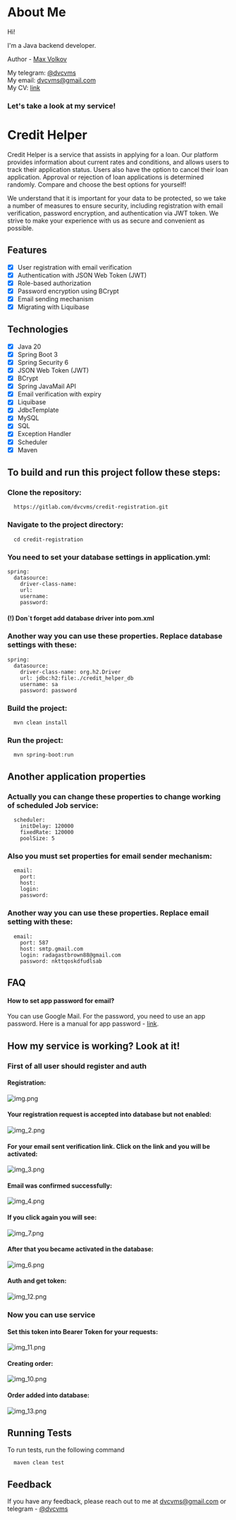 # About Me

Hi!

I'm a Java backend developer.

Author - [Max Volkov](https://github.com/dvcvms)

My telegram: [@dvcvms](https://t.me/dvcvms)  
My email: dvcvms@gmail.com  
My CV: [link](https://drive.google.com/drive/folders/1KBKpWRn6xVJ4qnieDHj1ZdPkLpuxLJQX?usp=share_link)

### Let's take a look at my service!

# Credit Helper

Credit Helper is a service that assists in applying for a loan. Our platform provides information about current rates
and conditions, and allows users to track their application status. Users also have the option to cancel their loan
application. Approval or rejection of loan applications is determined randomly. Compare and choose the best options for
yourself!

We understand that it is important for your data to be protected, so we take a number of measures to ensure security,
including registration with email verification, password encryption, and authentication via JWT token. We strive to make
your experience with us as secure and convenient as possible.

## Features

- [x] User registration with email verification
- [x] Authentication with JSON Web Token (JWT)
- [x] Role-based authorization
- [x] Password encryption using BCrypt
- [x] Email sending mechanism
- [x] Migrating with Liquibase

## Technologies

- [x] Java 20
- [x] Spring Boot 3
- [x] Spring Security 6
- [x] JSON Web Token (JWT)
- [x] BCrypt
- [x] Spring JavaMail API
- [x] Email verification with expiry
- [x] Liquibase
- [x] JdbcTemplate
- [x] MySQL
- [x] SQL
- [x] Exception Handler
- [x] Scheduler
- [x] Maven

## To build and run this project follow these steps:

### Clone the repository:

```
  https://gitlab.com/dvcvms/credit-registration.git
```

### Navigate to the project directory:

```
  cd credit-registration
```

### You need to set your database settings in application.yml:

```
spring:
  datasource:
    driver-class-name:
    url:
    username:
    password:
```

#### (!) Don`t forget add database driver into pom.xml

### Another way you can use these properties. Replace database settings with these:

```
spring:
  datasource:
    driver-class-name: org.h2.Driver
    url: jdbc:h2:file:./credit_helper_db
    username: sa
    password: password
```

### Build the project:

```
  mvn clean install
```

### Run the project:

```
  mvn spring-boot:run
```

## Another application properties

### Actually you can change these properties to change working of scheduled Job service:

```
  scheduler:
    initDelay: 120000
    fixedRate: 120000
    poolSize: 5
```

### Also you must set properties for email sender mechanism:

```
  email:
    port:
    host:
    login:
    password:
```

### Another way you can use these properties. Replace email setting with these:

```
  email:
    port: 587
    host: smtp.gmail.com
    login: radagastbrown88@gmail.com
    password: nkttqoskdfudlsab
```

## FAQ

#### How to set app password for email?

You can use Google Mail. For the password, you need to use an app password. Here is a manual for app
password - [link](https://support.google.com/mail/answer/185833?hl=en-GB).

## How my service is working? Look at it!

### First of all user should register and auth

#### Registration:

![img.png](img.png)

#### Your registration request is accepted into database but not enabled:

![img_2.png](img_2.png)

#### For your email sent verification link. Click on the link and you will be activated:

![img_3.png](img_3.png)

#### Email was confirmed successfully:

![img_4.png](img_4.png)

#### If you click again you will see:

![img_7.png](img_7.png)

#### After that you became activated in the database:

![img_6.png](img_6.png)

#### Auth and get token:

![img_12.png](img_12.png)

### Now you can use service

#### Set this token into Bearer Token for your requests:

![img_11.png](img_11.png)

#### Creating order:

![img_10.png](img_10.png)

#### Order added into database:

![img_13.png](img_13.png)

## Running Tests

To run tests, run the following command

```
  maven clean test
```

## Feedback

If you have any feedback, please reach out to me at dvcvms@gmail.com or telegram - [@dvcvms](https://t.me/dvcvms)  

